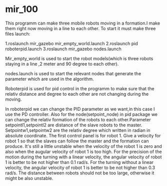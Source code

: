 # mir_100

This programm can make three mobile robots moving in a formation.I make them right now moving in a line to each other.
To start it must make three files launch:

1.roslaunch mir_gazebo mir_empty_world.launch
2.roslaunch pid roboterpid.launch
3.roslaunch mir_gazebo nodes.launch



Mir_empty_world is used to start the robot models(which is three robots staying in a line ,2 meter and 90 degree to each other).


nodes.launch is used to start the relevant nodes that generate the parameter which are used in the algorithm. 


Roboterpid is used for pid control in the programm to make sure that the relativ distance and degree to each other are not changing during the moving.


In roboterpid we can change the PID parameter as we want,in this case I use the PD controller. Also for the node(setpoint_node) in pid package we can change the relativ formation of the robots to each other.Parameter setpointl1,setpointl2 are distance of the slave robots to the master. Setpointw1,setpointw2 are the relativ degree which written in radian in absolute coordinate. 
The first control panel is for robot 1. Give a velocity for robot 1 so that the slaves can follow the master and the formation can produce. It's still a little unstable when the velocity of the robot 1 is zero and also when the augular velocity of robot 1 is too high. For the precision of the motion during the turning with a linear velocity, the angular velocity of robot 1 is better to be not higher than 0.1 rad/s. For the turning without a linear velocity, the angular velocity of robot 1 is better to be not higher than 0.3 rad/s. The distance between robots should not be too large, otherwise it might be also unstable.
